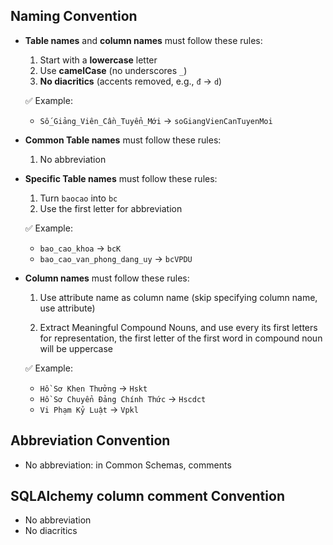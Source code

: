 ## Naming Convention

- **Table names** and **column names** must follow these rules:
    1. Start with a **lowercase** letter  
    2. Use **camelCase** (no underscores `_`)  
    3. **No diacritics** (accents removed, e.g., `đ` → `d`)  

    ✅ Example:
    - `Số_Giảng_Viên_Cần_Tuyển_Mới` -> `soGiangVienCanTuyenMoi`

- **Common Table names** must follow these rules:
    1. No abbreviation 

- **Specific Table names** must follow these rules:
    1. Turn `baocao` into `bc`
    2. Use the first letter for abbreviation

    ✅ Example:
    - `bao_cao_khoa` -> `bcK`
    - `bao_cao_van_phong_dang_uy` -> `bcVPDU`

- **Column names** must follow these rules:
    1. Use attribute name as column name (skip specifying column name, use attribute)

    2. Extract Meaningful Compound Nouns, and use every its first letters for representation, the first letter of the first word in compound noun will be uppercase

    ✅ Example:
    - `Hồ Sơ Khen Thưởng` -> `Hskt`
    - `Hồ Sơ Chuyển Đảng Chính Thức` -> `Hscdct`
    - `Vi Phạm Kỷ Luật` -> `Vpkl`


## Abbreviation Convention
- No abbreviation: in Common Schemas, comments



## SQLAlchemy column comment Convention
- No abbreviation
- No diacritics